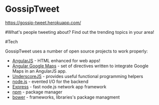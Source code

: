 # GossipTweet

https://gossip-tweet.herokuapp.com/

#What's people tweeting about?
Find out the trending topics in your area!

#Tech

GossipTweet uses a number of open source projects to work properly:

* [AngularJS](https://angularjs.org/) - HTML enhanced for web apps!
* [Angular Google Maps](http://angular-ui.github.io/angular-google-maps) - set of directives written to integrate Google Maps in an AngularJS app.
* [UnderscoreJS](http://underscorejs.org/) -  provides useful functional programming helpers
* [node.js](https://nodejs.org/en/) - evented I/O for the backend
* [Express](http://expressjs.com/) - fast node.js network app framework 
* [npm](https://www.npmjs.com/) - package manager
* [bower](http://bower.io/) - frameworks, libraries's package managment


